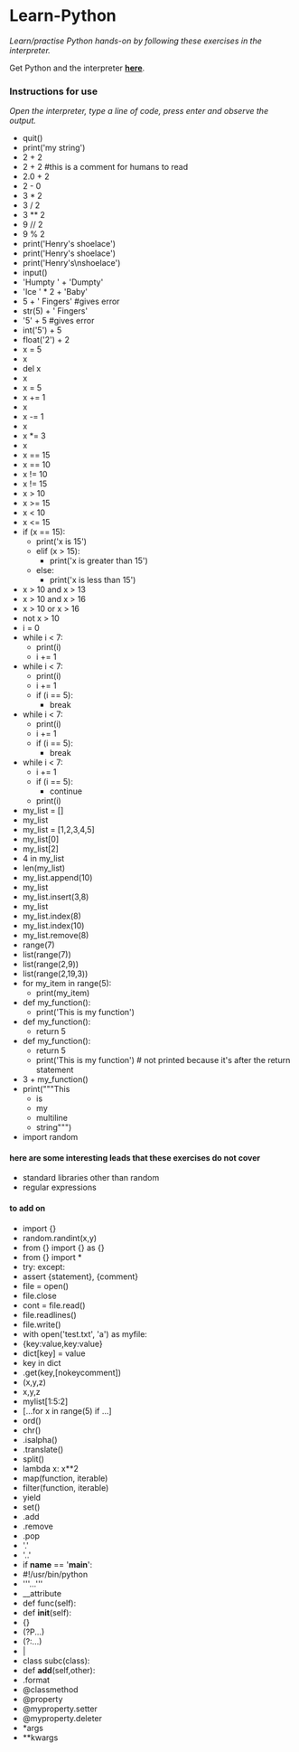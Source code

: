 # Learn-Python
_Learn/practise Python hands-on by following these exercises in the interpreter._

Get Python and the interpreter [**here**](https://www.python.org/downloads/).

### Instructions for use
_Open the interpreter, type a line of code, press enter and observe the output._

* quit()
* print('my string')
* 2 + 2
* 2 + 2 #this is a comment for humans to read
* 2.0 + 2
* 2 - 0
* 3 * 2
* 3 / 2
* 3 ** 2
* 9 // 2
* 9 % 2
* print('Henry's shoelace')
* print('Henry\'s shoelace')
* print('Henry\'s\nshoelace')
* input()
* 'Humpty ' + 'Dumpty'
* 'Ice ' * 2 + 'Baby'
* 5 + ' Fingers' #gives error
* str(5) + ' Fingers'
* '5' + 5 #gives error
* int('5') + 5
* float('2') + 2
* x = 5
* x
* del x
* x
* x = 5
* x += 1
* x
* x -= 1
* x
* x *= 3
* x
* x == 15
* x == 10
* x != 10
* x != 15
* x > 10
* x >= 15
* x < 10
* x <= 15
* if (x == 15):
  * print('x is 15')
  * elif (x > 15):
    * print('x is greater than 15')
  * else:
    * print('x is less than 15')
* x > 10 and x > 13
* x > 10 and x > 16
* x > 10 or x > 16
* not x > 10
* i = 0
* while i < 7:
  * print(i)
  * i += 1
* while i < 7:
  * print(i)
  * i += 1
  * if (i == 5):
    * break
* while i < 7:
  * print(i)
  * i += 1
  * if (i == 5):
    * break
* while i < 7:
  * i += 1
  * if (i == 5):
    * continue
  * print(i)
* my_list = []
* my_list
* my_list = [1,2,3,4,5]
* my_list[0]
* my_list[2]
* 4 in my_list
* len(my_list)
* my_list.append(10)
* my_list
* my_list.insert(3,8)
* my_list
* my_list.index(8)
* my_list.index(10)
* my_list.remove(8)
* range(7)
* list(range(7))
* list(range(2,9))
* list(range(2,19,3))
* for my_item in range(5):
  * print(my_item)
* def my_function():
  * print('This is my function')
* def my_function():
  * return 5
* def my_function():
  * return 5
  * print('This is my function') # not printed because it's after the return statement
* 3 + my_function()
* print("""This
  * is
  * my
  * multiline
  * string""")
* import random

#### here are some interesting leads that these exercises do not cover

* standard libraries other than random
* regular expressions

#### to add on

* import {}
* random.randint(x,y)
* from {} import {} as {}
* from {} import *
* try: except:
* assert {statement}, {comment}
* file = open()
* file.close
* cont = file.read()
* file.readlines()
* file.write()
* with open('test.txt', 'a') as myfile:
* {key:value,key:value}
* dict[key] = value
* key in dict
* .get(key,[nokeycomment])
* (x,y,z)
* x,y,z
* mylist[1:5:2]
* […for x in range(5) if ...]
* ord()
* chr()
* .isalpha()
* .translate()
* split()
* lambda x: x**2
* map(function, iterable)
* filter(function, iterable)
* yield
* set()
* .add
* .remove
* .pop
* '.'
* '..'
* if __name__ == '__main__':
* #!/usr/bin/python
* '''…'''
* __attribute
* def func(self):
* def __init__(self):
* {}
* (?P<name>...)
* (?:...)
* |
* class subc(class):
* def __add__(self,other):
* .format
* @classmethod
* @property
* @myproperty.setter
* @myproperty.deleter
* *args
* **kwargs

